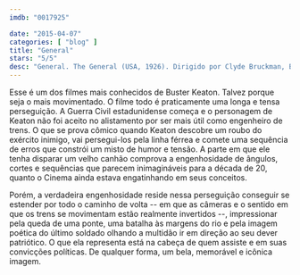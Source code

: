 ```yaml
---
imdb: "0017925"

date: "2015-04-07"
categories: [ "blog" ]
title: "General"
stars: "5/5"
desc: "General. The General (USA, 1926). Dirigido por Clyde Bruckman, Buster Keaton. Escrito por Buster Keaton, Clyde Bruckman, Al Boasberg, Charles Henry Smith, William Pittenger, William Pittenger, Paul Girard Smith. Com Buster Keaton, Marion Mack, Glen Cavender, Jim Farley, Frederick Vroom, Charles Henry Smith, Frank Barnes, Joe Keaton, Mike Donlin."
---
```

Esse é um dos filmes mais conhecidos de Buster Keaton. Talvez porque seja o mais movimentado. O filme todo é praticamente uma longa e tensa perseguição. A Guerra Civil estadunidense começa e o personagem de Keaton não foi aceito no alistamento por ser mais útil como engenheiro de trens. O que se prova cômico quando Keaton descobre um roubo do exército inimigo, vai persegui-los pela linha férrea e comete uma sequência de erros que constrói um misto de humor e tensão. A parte em que ele tenha disparar um velho canhão comprova a engenhosidade de ângulos, cortes e sequências que parecem inimagináveis para a década de 20, quanto o Cinema ainda estava engatinhando em seus conceitos.

Porém, a verdadeira engenhosidade reside nessa perseguição conseguir se estender por todo o caminho de volta -- em que as câmeras e o sentido em que os trens se movimentam estão realmente invertidos --, impressionar pela queda de uma ponte, uma batalha às margens do rio e pela imagem poética do último soldado olhando a multidão ir em direção ao seu dever patriótico. O que ela representa está na cabeça de quem assiste e em suas convicções políticas. De qualquer forma, um bela, memorável e icônica imagem.
